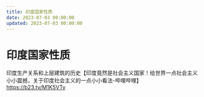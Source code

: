 ```yaml
---
title: 印度国家性质
date: 2023-07-03 00:00:00
updated: 2023-07-03 00:00:00
---
```


# 印度国家性质

印度生产关系和上层建筑的历史【印度竟然是社会主义国家！给世界一点社会主义小小震撼，关于印度社会主义的一点小小看法-哔哩哔哩】 https://b23.tv/M1K5VTy
